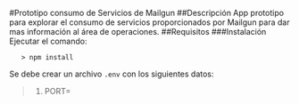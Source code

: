 #Prototipo consumo de Servicios de Mailgun
##Descripción
App prototipo para explorar el consumo de servicios proporcionados por Mailgun para dar mas información al área de operaciones.
##Requisitos
###Instalación
Ejecutar el comando: 
```
   > npm install
```
Se debe crear un archivo `.env` con los siguientes datos:
>1. PORT=